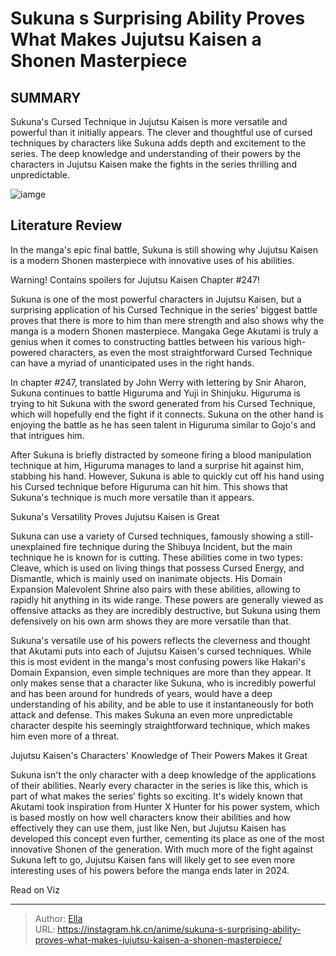 # Sukuna s Surprising Ability Proves What Makes Jujutsu Kaisen a Shonen Masterpiece


## SUMMARY 



  Sukuna&#39;s Cursed Technique in Jujutsu Kaisen is more versatile and powerful than it initially appears.   The clever and thoughtful use of cursed techniques by characters like Sukuna adds depth and excitement to the series.   The deep knowledge and understanding of their powers by the characters in Jujutsu Kaisen make the fights in the series thrilling and unpredictable.  

![iamge](https://static1.srcdn.com/wordpress/wp-content/uploads/2023/12/sukuna-uses-his-domain-expansion-in-jujutsu-kaisen.jpg)

## Literature Review

In the manga&#39;s epic final battle, Sukuna is still showing why Jujutsu Kaisen is a modern Shonen masterpiece with innovative uses of his abilities.




Warning! Contains spoilers for Jujutsu Kaisen Chapter #247!




Sukuna is one of the most powerful characters in Jujutsu Kaisen, but a surprising application of his Cursed Technique in the series&#39; biggest battle proves that there is more to him than mere strength and also shows why the manga is a modern Shonen masterpiece. Mangaka Gege Akutami is truly a genius when it comes to constructing battles between his various high-powered characters, as even the most straightforward Cursed Technique can have a myriad of unanticipated uses in the right hands.

In chapter #247, translated by John Werry with lettering by Snir Aharon, Sukuna continues to battle Higuruma and Yuji in Shinjuku. Higuruma is trying to hit Sukuna with the sword generated from his Cursed Technique, which will hopefully end the fight if it connects. Sukuna on the other hand is enjoying the battle as he has seen talent in Higuruma similar to Gojo&#39;s and that intrigues him.

          




After Sukuna is briefly distracted by someone firing a blood manipulation technique at him, Higuruma manages to land a surprise hit against him, stabbing his hand. However, Sukuna is able to quickly cut off his hand using his Cursed technique before Higuruma can hit him. This shows that Sukuna&#39;s technique is much more versatile than it appears.


 Sukuna&#39;s Versatility Proves Jujutsu Kaisen is Great 
          

Sukuna can use a variety of Cursed techniques, famously showing a still-unexplained fire technique during the Shibuya Incident, but the main technique he is known for is cutting. These abilities come in two types: Cleave, which is used on living things that possess Cursed Energy, and Dismantle, which is mainly used on inanimate objects. His Domain Expansion Malevolent Shrine also pairs with these abilities, allowing to rapidly hit anything in its wide range. These powers are generally viewed as offensive attacks as they are incredibly destructive, but Sukuna using them defensively on his own arm shows they are more versatile than that.




Sukuna&#39;s versatile use of his powers reflects the cleverness and thought that Akutami puts into each of Jujutsu Kaisen&#39;s cursed techniques. While this is most evident in the manga&#39;s most confusing powers like Hakari&#39;s Domain Expansion, even simple techniques are more than they appear. It only makes sense that a character like Sukuna, who is incredibly powerful and has been around for hundreds of years, would have a deep understanding of his ability, and be able to use it instantaneously for both attack and defense. This makes Sukuna an even more unpredictable character despite his seemingly straightforward technique, which makes him even more of a threat.



 Jujutsu Kaisen&#39;s Characters&#39; Knowledge of Their Powers Makes it Great 
          

Sukuna isn&#39;t the only character with a deep knowledge of the applications of their abilities. Nearly every character in the series is like this, which is part of what makes the series’ fights so exciting. It&#39;s widely known that Akutami took inspiration from Hunter X Hunter for his power system, which is based mostly on how well characters know their abilities and how effectively they can use them, just like Nen, but Jujutsu Kaisen has developed this concept even further, cementing its place as one of the most innovative Shonen of the generation. With much more of the fight against Sukuna left to go, Jujutsu Kaisen fans will likely get to see even more interesting uses of his powers before the manga ends later in 2024.




Read on Viz



---

> Author: [Ella](https://instagram.hk.cn/)  
> URL: https://instagram.hk.cn/anime/sukuna-s-surprising-ability-proves-what-makes-jujutsu-kaisen-a-shonen-masterpiece/  

